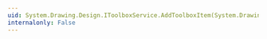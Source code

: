 ```yaml
---
uid: System.Drawing.Design.IToolboxService.AddToolboxItem(System.Drawing.Design.ToolboxItem,System.String)
internalonly: False
---
```

